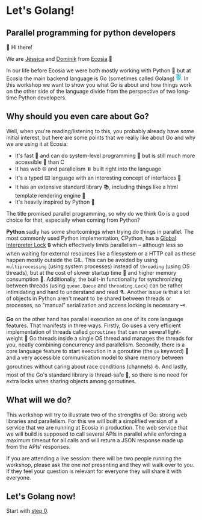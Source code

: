 # Let's Golang!

## Parallel programming for python developers

👋 Hi there!

We are [Jéssica](https://github.com/jessicalins) and [Dominik](https://github.com/DoHe) from [Ecosia](https://www.ecosia.org/) 🌳

In our life before Ecosia we were both mostly working with Python 🐍 but at Ecosia the main backend language is Go (sometimes called Golang) ![golang mascot](./gopher.png). In this workshop we want to show you what Go is about and how things work on the other side of the language divide from the perspective of two long-time Python developers.

## Why should you even care about Go?

Well, when you're reading/listening to this, you probably already have some initial interest, but here are some points that we really like about Go and why we are using it at Ecosia:

* It's fast 🐎 and can do system-level programming 🔧 but is still much more accessible 🚪 than C
* It has web 🌐 and parallelism ⏸️ built right into the language
* It's a typed ⌨️ language with an interesting concept of interfaces 👥
* It has an extensive standard library 📚, including things like a html template rendering engine 📄
* It's heavily inspired by Python 🐍

The title promised parallel programming, so why do we think Go is a good choice for that, especially when coming from Python?

**Python** sadly has some shortcomings when trying do things in parallel. The most commonly used Python implementation, CPython, has a [Global Interpreter Lock](https://en.wikipedia.org/wiki/Global_interpreter_lock) 🔒 which effectively limits parallelism – although less so when waiting for external resources like a filesystem or a HTTP call as these happen mostly outside the GIL. This can be avoided by using `multiprocessing` (using system processes) instead of `threading` (using OS threads), but at the cost of slower startup time 🐢 and higher memory consumption 💾. Additionally, the built-in functionality for synchronizing between threads (using `queue.Queue` and `threading.Lock`) can be rather intimidating and hard to understand and read ⚗️. Another issue is that a lot of objects in Python aren't meant to be shared between threads or processes, so "manual" serialization and access locking is necessary 🗝️.

**Go** on the other hand has parallel execution as one of its core language features. That manifests in three ways. Firstly, Go uses a very efficient implementation of threads called `goroutines` that can run several light-weight 🦢 Go threads inside a single OS thread and manages the threads for you, neatly combining concurrency and parallelism. Secondly, there is a core language feature to start execution in a goroutine (the `go` keyword) 🎢 and a very accessible communication model to share memory between goroutines without caring about race conditions (channels) ⛵. And lastly, most of the Go's standard library is thread-safe 🧵, so there is no need for extra locks when sharing objects among goroutines.

## What will we do?

This workshop will try to illustrate two of the strengths of Go: strong web libraries and parallelism. For this we will built a simplified version of a service that we are running at Ecosia in production. The web service that we will build is supposed to call several APIs in parallel while enforcing a maximum timeout for all calls and will return a JSON response made up from the APIs' responses.

If you are attending a live session: there will be two people running the workshop, please ask the one _not_ presenting and they will walk over to you. If they feel your question is relevant for everyone they will share it with everyone.

## Let's Golang now!

Start with [step 0](./0&#32;&#45;&#32;Getting&#32;started).
